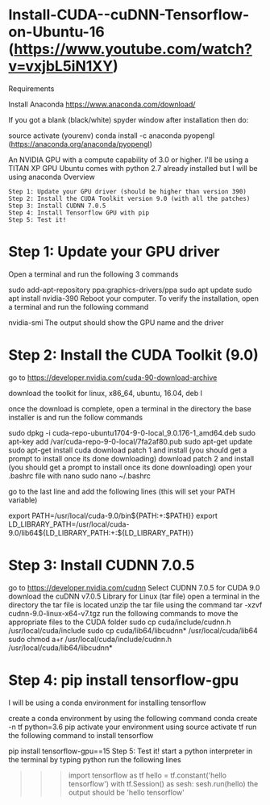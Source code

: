 # Install-CUDA--cuDNN-Tensorflow-on-Ubuntu-16 (https://www.youtube.com/watch?v=vxjbL5iN1XY)
Requirements

Install Anaconda 
https://www.anaconda.com/download/

If you got a blank (black/white) spyder window after installation then do:

  source activate (yourenv)
  conda install -c anaconda pyopengl  (https://anaconda.org/anaconda/pyopengl)
  
An NVIDIA GPU with a compute capability of 3.0 or higher.
I'll be using a TITAN XP GPU
Ubuntu comes with python 2.7 already installed but I will be using anaconda
Overview

    Step 1: Update your GPU driver (should be higher than version 390)
    Step 2: Install the CUDA Toolkit version 9.0 (with all the patches)
    Step 3: Install CUDNN 7.0.5
    Step 4: Install Tensorflow GPU with pip
    Step 5: Test it!
    
# Step 1: Update your GPU driver
Open a terminal and run the following 3 commands

sudo add-apt-repository ppa:graphics-drivers/ppa
sudo apt update
sudo apt install nvidia-390
Reboot your computer. To verify the installation, open a terminal and run the following command

nvidia-smi
The output should show the GPU name and the driver

# Step 2: Install the CUDA Toolkit (9.0)

go to https://developer.nvidia.com/cuda-90-download-archive 

download the toolkit for linux, x86_64, ubuntu, 16.04, deb l

once the download is complete, open a terminal in the directory the base installer is and run the follow commands

  sudo dpkg -i cuda-repo-ubuntu1704-9-0-local_9.0.176-1_amd64.deb
  sudo apt-key add /var/cuda-repo-9-0-local/7fa2af80.pub
  sudo apt-get update
  sudo apt-get install cuda
  download patch 1 and install (you should get a prompt to install once its done downloading)
  download patch 2 and install (you should get a prompt to install once its done downloading)
  open your .bashrc file with nano
  sudo nano ~/.bashrc

go to the last line and add the following lines (this will set your PATH variable)

export PATH=/usr/local/cuda-9.0/bin${PATH:+:$PATH}}
export LD_LIBRARY_PATH=/usr/local/cuda-9.0/lib64${LD_LIBRARY_PATH:+:${LD_LIBRARY_PATH}}

# Step 3: Install CUDNN 7.0.5

  go to https://developer.nvidia.com/cudnn
  Select CUDNN 7.0.5 for CUDA 9.0
  download the cuDNN v7.0.5 Library for Linux (tar file)
  open a terminal in the directory the tar file is located
  unzip the tar file using the command
  tar -xzvf cudnn-9.0-linux-x64-v7.tgz
  run the following commands to move the appropriate files to the CUDA folder
  sudo cp cuda/include/cudnn.h /usr/local/cuda/include
  sudo cp cuda/lib64/libcudnn* /usr/local/cuda/lib64
  sudo chmod a+r /usr/local/cuda/include/cudnn.h /usr/local/cuda/lib64/libcudnn*

# Step 4: pip install tensorflow-gpu

  I will be using a conda environment for installing tensorflow

  create a conda environment by using the following command
  conda create -n tf python=3.6 pip
  activate your environment using
  source activate tf
  run the following command to install tensorflow

  pip install tensorflow-gpu==15
  Step 5: Test it!
  start a python interpreter in the terminal by typing
  python
  run the following lines
  >>> import tensorflow as tf
  >>> hello = tf.constant('hello tensorflow')
  >>> with tf.Session() as sesh:
  >>>     sesh.run(hello)
  the output should be
  >>> 'hello tensorflow'
